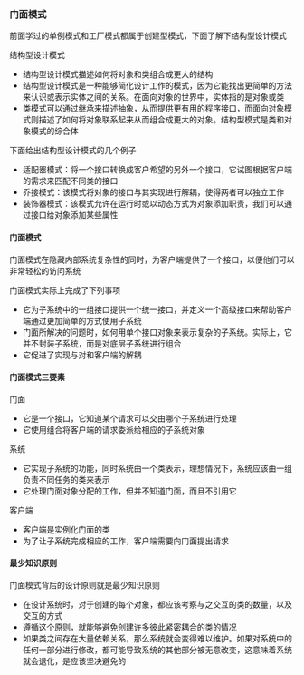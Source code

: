### 门面模式

前面学过的单例模式和工厂模式都属于创建型模式，下面了解下结构型设计模式

结构型设计模式

* 结构型设计模式描述如何将对象和类组合成更大的结构
* 结构型设计模式是一种能够简化设计工作的模式，因为它能找出更简单的方法来认识或表示实体之间的关系。在面向对象的世界中，实体指的是对象或类
* 类模式可以通过继承来描述抽象，从而提供更有用的程序接口，而面向对象模式则描述了如何将对象联系起来从而组合成更大的对象。结构型模式是类和对象模式的综合体

下面给出结构型设计模式的几个例子

* 适配器模式：将一个接口转换成客户希望的另外一个接口，它试图根据客户端的需求来匹配不同类的接口
* 乔接模式：该模式将对象的接口与其实现进行解耦，使得两者可以独立工作
* 装饰器模式：该模式允许在运行时或以动态方式为对象添加职责，我们可以通过接口给对象添加某些属性

#### 门面模式

门面模式在隐藏内部系统复杂性的同时，为客户端提供了一个接口，以便他们可以非常轻松的访问系统

门面模式实际上完成了下列事项

* 它为子系统中的一组接口提供一个统一接口，并定义一个高级接口来帮助客户端通过更加简单的方式使用子系统
* 门面所解决的问题时，如何用单个接口对象来表示复杂的子系统。实际上，它并不封装子系统，而是对底层子系统进行组合
* 它促进了实现与对和客户端的解耦

#### 门面模式三要素

门面

* 它是一个接口，它知道某个请求可以交由哪个子系统进行处理
* 它使用组合将客户端的请求委派给相应的子系统对象

系统

* 它实现子系统的功能，同时系统由一个类表示，理想情况下，系统应该由一组负责不同任务的类来表示
* 它处理门面对象分配的工作，但并不知道门面，而且不引用它

客户端

* 客户端是实例化门面的类
* 为了让子系统完成相应的工作，客户端需要向门面提出请求

#### 最少知识原则

门面模式背后的设计原则就是最少知识原则

* 在设计系统时，对于创建的每个对象，都应该考察与之交互的类的数量，以及交互的方式
* 遵循这个原则，就能够避免创建许多彼此紧密耦合的类的情况
* 如果类之间存在大量依赖关系，那么系统就会变得难以维护。如果对系统中的任何一部分进行修改，都可能导致系统的其他部分被无意改变，这意味着系统就会退化，是应该坚决避免的